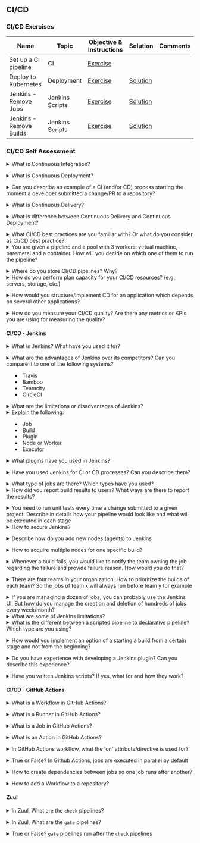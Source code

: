 ## CI/CD

### CI/CD Exercises

|Name|Topic|Objective & Instructions|Solution|Comments|
|--------|--------|------|----|----|
| Set up a CI pipeline | CI | [Exercise](ci_for_open_source_project.md) | | |
| Deploy to Kubernetes | Deployment | [Exercise](deploy_to_kubernetes.md) | [Solution](solutions/deploy_to_kubernetes/README.md) | |
| Jenkins - Remove Jobs | Jenkins Scripts | [Exercise](remove_jobs.md) | [Solution](solutions/remove_jobs_solution.groovy) | |
| Jenkins - Remove Builds | Jenkins Scripts | [Exercise](remove_builds.md) | [Solution](solutions/remove_builds_solution.groovy) | |

### CI/CD Self Assessment

<details>
<summary>What is Continuous Integration?</summary><br><b>

A development practice where developers integrate code into a shared repository frequently. It can range from a couple of changes every day or a week to a couple of changes in one hour in larger scales.

Each piece of code (change/patch) is verified to make sure that the change is safe to merge. Today, it's a common practice to test the change using an automated build that makes sure the code can be integrated. It can be one build which runs several tests in different levels (unit, functional, etc.) or several separate builds that all or some has to pass in order for the change to be merged into the repository.
</b></details>

<details>
<summary>What is Continuous Deployment?</summary><br><b>

A development strategy used by developers to release software automatically into production where any code commit must pass through an automated testing phase. Only when this is successful is the release considered production worthy. This eliminates any human interaction and should be implemented only after production-ready pipelines have been set with real-time monitoring and reporting of deployed assets. If any issues are detected in production it should be easy to rollback to previous working state.

For more info please read [here](https://www.atlassian.com/continuous-delivery/continuous-deployment)
</b></details>

<details>
<summary>Can you describe an example of a CI (and/or CD) process starting the moment a developer submitted a change/PR to a repository?</summary><br><b>

There are many answers for such a question, as CI processes vary, depending on the technologies used and the type of the project to where the change was submitted.
Such processes can include one or more of the following stages:

* Compile 
* Build
* Install
* Configure
* Update
* Test

An example of one possible answer:

A developer submitted a pull request to a project. The PR (pull request) triggered two jobs (or one combined job). One job for running lint test on the change and the second job for building a package which includes the submitted change, and running multiple api/scenario tests using that package. Once all tests passed and the change was approved by a maintainer/core, it's merged/pushed to the repository. If some of the tests failed, the change will not be allowed to merged/pushed to the repository.

A complete different answer or CI process, can describe how a developer pushes code to a repository, a workflow then triggered to build a container image and push it to the registry. Once in the registry, the k8s cluster is applied with the new changes.
</b></details>

<details>
<summary>What is Continuous Delivery?</summary><br><b>

A development strategy used to frequently deliver code to QA and Ops for testing. This entails having a staging area that has production like features where changes can only be accepted for production after a manual review. Because of this human entanglement there is usually a time lag between release and review making it slower and error prone as compared to continuous deployment.

For more info please read [here](https://www.atlassian.com/continuous-delivery/continuous-deployment)
</b></details>

<details>
<summary>What is difference between Continuous Delivery and Continuous Deployment?</summary><br><b>

Both encapsulate the same process of deploying the changes which were compiled and/or tested in the CI pipelines.<br>
The difference between the two is that Continuous Delivery isn't fully automated process as opposed to Continuous Deployment where every change that is tested in the process is eventually deployed to production. In continuous delivery someone is either approving the deployment process or the deployment process is based on constraints and conditions (like time constraint of deploying every week/month/...)
</b></details>

<details>
<summary>What CI/CD best practices are you familiar with? Or what do you consider as CI/CD best practice?</summary><br><b>

* Commit and test often.
* Testing/Staging environment should be a clone of production environment.
* Clean up your environments (e.g. your CI/CD pipelines may create a lot of resources. They should also take care of cleaning up everything they create)
* The CI/CD pipelines should provide the same results when executed locally or remotely
* Treat CI/CD as another application in your organization. Not as a glue code.
* On demand environments instead of pre-allocated resources for CI/CD purposes
* Stages/Steps/Tasks of pipelines should be shared between applications or microservices (don't re-invent common tasks like "cloning a project")
</b></details>

<details>
<summary>You are given a pipeline and a pool with 3 workers: virtual machine, baremetal and a container. How will you decide on which one of them to run the pipeline?</summary><br><b>

The decision on which type of worker (virtual machine, bare-metal, or container) to use for running a pipeline would depend on several factors, including the nature of the pipeline, the requirements of the software being built, the available resources, and the specific goals and constraints of the development and deployment process. Here are some considerations that can help in making the decision:

1. Pipeline requirements
2. Resource availability
3. Scalability and flexibility
4. Deployment and isolation requirements
5. Security considerations
6. Development and operational workflows
7. Cost considerations

Based on these considerations, the appropriate choice of worker (virtual machine, bare-metal, or container) for running the pipeline would be determined by weighing the pros and cons of each option and aligning with the specific requirements, resources, and goals of the development and deployment process. It may also be useful to consult with relevant stakeholders, such as developers, operations, and infrastructure teams, to gather input and make an informed decision.
</b></details>

<details>
<summary>Where do you store CI/CD pipelines? Why?</summary><br><b>

There are multiple approaches as to where to store the CI/CD pipeline definitions:

1. App Repository - store them in the same repository of the application they are building or testing (perhaps the most popular one)
2. Central Repository - store all organization's/project's CI/CD pipelines in one separate repository (perhaps the best approach when multiple teams test the same set of projects and they end up having many pipelines)
3. CI repo for every app repo - you separate CI related code from app code but you don't put everything in one place (perhaps the worst option due to the maintenance)
4. The platform where the CI/CD pipelines are being executed (e.g. Kubernetes Cluster in case of Tekton/OpenShift Pipelines).
</b></details>

<details>
<summary>How do you perform plan capacity for your CI/CD resources? (e.g. servers, storage, etc.)</summary><br><b>

Capacity planning for CI/CD resources involves estimating the resources required to support the CI/CD pipeline and ensuring that the infrastructure has enough capacity to meet the demands of the pipeline. Here are some steps to perform capacity planning for CI/CD resources:

1. Analyze workload
2. Monitor current usage
3. Identify resource bottlenecks
4. Forecast future demand
5. Plan for growth
6. Consider scalability and elasticity
7. Evaluate cost and budget
8. Continuously monitor and adjust

By following these steps, you can effectively plan the capacity for your CI/CD resources, ensuring that your pipeline has sufficient resources to operate efficiently and meet the demands of your development process.
</b></details>

<details>
<summary>How would you structure/implement CD for an application which depends on several other applications?</summary><br><b>

Implementing Continuous Deployment (CD) for an application that depends on several other applications requires careful planning and coordination to ensure smooth and efficient deployment of changes across the entire ecosystem. Here are some general steps to structure/implement CD for an application with dependencies:

1. Define the deployment pipeline
2. Automate the deployment process
3. Version control and dependency management
4. Continuous integration and testing
5. Rolling deployments
6. Monitor and manage dependencies
7. Testing across the ecosystem
8. Rollback and recovery strategies
9. Security and compliance
10. Documentation and communication

Implementing CD for an application with dependencies requires careful planning, coordination, and automation to ensure efficient and reliable deployments. By following best practices such as automation, version control, testing, monitoring, rollback strategies, and effective communication, you can ensure a smooth and successful CD process for your application ecosystem.
</b></details>

<details>
<summary>How do you measure your CI/CD quality? Are there any metrics or KPIs you are using for measuring the quality?</summary><br><b>

Measuring the quality of CI/CD processes is crucial to identify areas for improvement, ensure efficient and reliable software delivery, and achieve continuous improvement. Here are some commonly used metrics and KPIs (Key Performance Indicators) to measure CI/CD quality:

1. Build Success Rate: This metric measures the percentage of successful builds compared to the total number of builds. A high build success rate indicates that the majority of builds are successful and the CI/CD pipeline is stable.
2. Build and Deployment Time: This metric measures the time it takes to build and deploy changes from code commit to production. Faster build and deployment times indicate shorter feedback loops and faster time to market.
3. Deployment Frequency: This metric measures the frequency of deployments to production within a given time period. Higher deployment frequency indicates faster release cycles and more frequent updates to production.
4. Mean Time to Detect (MTTD): This metric measures the average time it takes to detect issues or defects in the CI/CD pipeline or production environment. Lower MTTD indicates faster detection and resolution of issues, leading to higher quality and more reliable deployments.
5. Mean Time to Recover (MTTR): This metric measures the average time it takes to recover from issues or incidents in the CI/CD pipeline or production environment. Lower MTTR indicates faster recovery and reduced downtime, leading to higher availability and reliability.
6. Feedback Loop Time: This metric measures the time it takes to receive feedback on code changes, including code reviews, test results, and other feedback mechanisms. Faster feedback loop times enable quicker iterations and faster improvements in the CI/CD process.
7. Customer Satisfaction: This metric measures the satisfaction of end-users or customers with the quality and reliability of the deployed software. Higher customer satisfaction indicates that the CI/CD process is delivering high-quality software that meets customer expectations.

These are just some examples of metrics and KPIs that can be used to measure the quality of CI/CD processes. It's important to choose metrics that align with the goals and objectives of your organization and regularly track and analyze them to continuously improve the CI/CD process and ensure high-quality software delivery.
</b></details>

#### CI/CD - Jenkins

<details>
<summary>What is Jenkins? What have you used it for?</summary><br><b>

Jenkins is an open source automation tool written in Java with plugins built for Continuous Integration purpose. Jenkins is used to build and test your software projects continuously making it easier for developers to integrate changes to the project, and making it easier for users to obtain a fresh build. It also allows you to continuously deliver your software by integrating with a large number of testing and deployment technologies.

Jenkins integrates development life-cycle processes of all kinds, including build, document, test, package, stage, deploy, static analysis and much more.

</b></details>

<details>
<summary>What are the advantages of Jenkins over its competitors? Can you compare it to one of the following systems?

  * Travis
  * Bamboo
  * Teamcity
  * CircleCI</summary><br><b>

  Jenkins has several advantages over its competitors, including Travis, Bamboo, TeamCity, and CircleCI. Here are some of the key advantages:

1. Open-source and free
2. Customizable and flexible
3. Wide range of integrations and Plugins
4. Active and supportive community

When comparing Jenkins to its competitors, there are some key differences in terms of features and capabilities. For example:

- Travis: Travis is a cloud-based CI/CD platform that is known for its ease of use and fast setup. However, it has fewer customization options and integrations compared to Jenkins.
- Bamboo: Bamboo is a CI/CD tool from Atlassian, the makers of JIRA and Confluence. It provides a range of features for building, testing, and deploying software, but it can be more expensive and complex to set up compared to Jenkins.
- TeamCity: TeamCity is a CI/CD tool from JetBrains, the makers of IntelliJ IDEA. It provides a range of features for building, testing, and deploying software, but it can be more complex and resource-intensive compared to Jenkins.
- CircleCI: CircleCI is a cloud-based CI/CD platform that is known for its fast build times and easy integration with GitHub. However, it can be more expensive compared to Jenkins, especially for larger projects.
</b></details>

<details>
<summary>What are the limitations or disadvantages of Jenkins?</summary><br><b>

This might be considered to be an opinionated answer:

* Old fashioned dashboards with not many options to customize it
* Containers readiness (this has improved with Jenkins X)
* By itself, it doesn't have many features. On the other hand, there many plugins created by the community to expand its abilities
* Managing Jenkins and its pipelines as a code can be one hell of a nightmare
</b></details>

<details>
<summary>Explain the following:

- Job
- Build
- Plugin
- Node or Worker
- Executor</summary><br><b>
- Job is an automation definition = what and where to execute once the user clicks on "build" 
- Build is a running instance of a job. You can have one or more builds at any given point of time (unless limited by configuration)
- A worker is the machine/instance on which the build is running. When a build starts, it "acquires" a worker out of a pool to run on it.
- An executor is variable of the worker, defining how many builds can run on that worker in parallel. An executor value of 3 means, that 3 builds can run at any point on that executor (not necessarily of the same job. Any builds)
</b></details>

<details>
<summary>What plugins have you used in Jenkins?</summary><br><b>

Jenkins has a vast library of plugins, and the most commonly used plugins depend on the specific needs and requirements of each organization. However, here are some of the most popular and widely used plugins in Jenkins:

    Pipeline: This plugin allows users to create and manage complex, multi-stage pipelines using a simple and easy-to-use scripting language. It provides a powerful and flexible way to automate the entire software delivery process, from code commit to deployment.

    Git: This plugin provides integration with Git, one of the most popular version control systems used today. It allows users to pull code from Git repositories, trigger builds based on code changes, and push code changes back to Git.

    Docker: This plugin provides integration with Docker, a popular platform for building, shipping, and running distributed applications. It allows users to build and run Docker containers as part of their build process, enabling easy and repeatable deployment of applications.

    JUnit: This plugin provides integration with JUnit, a popular unit testing framework for Java applications. It allows users to run JUnit tests as part of their build process and generates reports and statistics on test results.

    Cobertura: This plugin provides code coverage reporting for Java applications. It allows users to measure the code coverage of their tests and generate reports on which parts of the code are covered by tests.

    Email Extension: This plugin provides advanced email notification capabilities for Jenkins. It allows users to customize the content and format of email notifications, including attachments, and send notifications to specific users or groups based on build results.

    Artifactory: This plugin provides integration with Artifactory, a popular artifact repository for storing and managing binaries and dependencies. It allows users to publish and retrieve artifacts from Artifactory as part of their build process.

    SonarQube: This plugin provides integration with SonarQube, a popular code quality analysis tool. It allows users to run code quality checks and generate reports on code quality metrics such as code complexity, code duplication, and code coverage.
</b></details>

<details>
<summary>Have you used Jenkins for CI or CD processes? Can you describe them?</summary><br><b>

Let's assume we have a web application built using Node.js, and we want to automate its build and deployment process using Jenkins. Here is how we can set up a simple CI/CD pipeline using Jenkins:

1. Install Jenkins: We can install Jenkins on a dedicated server or on a cloud platform such as AWS or Google Cloud.
2. Install necessary plugins: Depending on the specific requirements of the project, we may need to install plugins such as NodeJS, Git, Docker, and any other plugins required by the project.
3. Create a new job: In Jenkins, a job is a defined set of instructions for automating a particular task. We can create a new job and configure it to build our Node.js application.
4. Configure the job: We can configure the job to pull the latest code from the Git repository, install any necessary dependencies using Node.js, run unit tests, and build the application using a build script.
5. Set up a deployment environment: We can set up a separate environment for deploying the application, such as a staging or production environment. We can use Docker to create a container image of the application and deploy it to the environment.
6. Set up continuous deployment: We can configure the job to automatically deploy the application to the deployment environment if the build and tests pass.
7. Monitor and troubleshoot: We can monitor the pipeline for errors or failures and troubleshoot any issues that arise.

This is just a simple example of a CI/CD pipeline using Jenkins, and the specific implementation details may vary depending on the requirements of the project.
</b></details>

<details>
<summary>What type of jobs are there? Which types have you used?</summary><br><b>

In Jenkins, there are various types of jobs, including:

1. Freestyle job: This is the most common type of job in Jenkins, which allows users to define custom build steps and configure various options, including build triggers, SCM polling, and post-build actions.
2. Pipeline job: Pipeline job is a newer feature in Jenkins that allows users to define a pipeline of jobs that can be executed in a specific order. The pipeline can be defined using a Jenkinsfile, which provides a script-like syntax for defining the pipeline stages, steps, and conditions.
3. Multi-configuration job: This type of job allows users to execute the same job with multiple configurations, such as different operating systems, browsers, or devices. Jenkins will execute the job for each configuration specified, providing a matrix of results.
4. Maven job: This type of job is specifically designed for building Java applications using the Maven build tool. Jenkins will execute the Maven build process, including compiling, testing, and packaging the application.
5. Parameterized job: This type of job allows users to define parameters that can be passed into the build process at runtime. Parameters can be used to customize the build process, such as specifying the version number or target environment.
</b></details>

<details>
<summary>How did you report build results to users? What ways are there to report the results?</summary><br><b>

You can report via:
  * Emails
  * Messaging apps
  * Dashboards

Each has its own disadvantages and advantages. Emails for example, if sent too often, can be eventually disregarded or ignored.
</b></details>

<details>
<summary>You need to run unit tests every time a change submitted to a given project. Describe in details how your pipeline would look like and what will be executed in each stage</summary><br><b>

The pipelines will have multiple stages:

  * Clone the project
  * Install test dependencies (for example, if I need tox package to run the tests, I will install it in this stage)
  * Run unit tests
  * (Optional) report results (For example an email to the users)
  * Archive the relevant logs/files
</b></details>

<details>
<summary>How to secure Jenkins?</summary><br><b>

 [Jenkins documentation](https://www.jenkins.io/doc/book/security/securing-jenkins/) provides some basic intro for securing your Jenkins server.
</b></details>

<details>
<summary>Describe how do you add new nodes (agents) to Jenkins</summary><br><b>

You can describe the UI way to add new nodes but better to explain how to do in a way that scales like a script or using dynamic source for nodes like one of the existing clouds.
</b></details>

<details>
<summary>How to acquire multiple nodes for one specific build?</summary><br><b>

To acquire multiple nodes for a specific build in Jenkins, you can use the "Parallel" feature in the pipeline script. The "Parallel" feature allows you to run multiple stages in parallel, and each stage can run on a different node.

Here is an example pipeline script that demonstrates how to acquire multiple nodes for a specific build:

```tsx
pipeline {
    agent any
    stages {
        stage('Build') {
            parallel {
                stage('Node 1') {
                    agent { label 'node1' }
                    steps {
                        // Run build commands on Node 1
                    }
                }
                stage('Node 2') {
                    agent { label 'node2' }
                    steps {
                        // Run build commands on Node 2
                    }
                }
                stage('Node 3') {
                    agent { label 'node3' }
                    steps {
                        // Run build commands on Node 3
                    }
                }
            }
        }
        stage('Deploy') {
            agent any
            steps {
                // Deploy the built artifacts
            }
        }
    }
}
```

In this example, the "Build" stage has three parallel stages, each running on a different node labeled as "node1", "node2", and "node3". The "Deploy" stage runs after the build is complete and runs on any available node.

To use this pipeline script, you will need to have the three nodes (node1, node2, and node3) configured in Jenkins. You will also need to ensure that the necessary build commands and dependencies are installed on each node.
</b></details>

<details>
<summary>Whenever a build fails, you would like to notify the team owning the job regarding the failure and provide failure reason. How would you do that?</summary><br><b>

In Jenkins, you can use the "Email Notification" plugin to notify a team when a build fails. Here are the steps to set up email notifications for failed builds:

1. Install the "Email Notification" plugin if it's not already installed in Jenkins.
2. Go to the Jenkins job configuration page and click on "Configure".
3. Scroll down to the "Post-build Actions" section and click on "Add post-build action".
4. Select "Editable Email Notification" from the list of options.
5. Fill out the required fields, such as the recipient email addresses, subject line, and email content. You can use Jenkins environment variables, such as ${BUILD_URL} and ${BUILD_LOG}, to include build-specific information in the email content.
6. In the "Advanced Settings" section, select the "Send to recipients" option and choose "Only on failure" from the dropdown menu.
7. Click "Save" to save the job configuration.

With this setup, Jenkins will send an email notification to the specified recipients whenever a build fails, providing them with the failure reason and any other relevant information.
</b></details>

<details>
<summary>There are four teams in your organization. How to prioritize the builds of each team? So the jobs of team x will always run before team y for example</summary><br><b>

In Jenkins, you can prioritize the builds of each team by using the "Priority Sorter" plugin. Here are the steps to set up build prioritization:

1. Install the "Priority Sorter" plugin if it's not already installed in Jenkins.
2. Go to the Jenkins system configuration page and click on "Configure Global Security". Scroll down to the "Access Control" section and click on "Per-project basis".
3. In the "Project default actions" section, select "Configure build triggers and execution" from the dropdown menu. Click on "Add user or group" and add the groups that represent each team in your organization.
4. Go to each Jenkins job configuration page and click on "Configure". Scroll down to the "Build Environment" section and click on "Add build step". Select "Set build priority with Priority Sorter" from the list of options.
5. Set the priority of the job based on the team that owns it. For example, if Team X owns the job, set the priority to a higher value than the jobs owned by Team Y. Click "Save" to save the job configuration.

With this setup, Jenkins will prioritize the builds of each team based on the priority value set in the job configuration. Jobs owned by Team X will have a higher priority than jobs owned by Team Y, ensuring that they are executed first.
</b></details>

<details>
<summary>If you are managing a dozen of jobs, you can probably use the Jenkins UI. But how do you manage the creation and deletion of hundreds of jobs every week/month?</summary><br><b>

Managing the creation and deletion of hundreds of jobs every week/month in Jenkins can be a daunting task if done manually through the UI. Here are some approaches to manage large numbers of jobs efficiently:

1. Use job templates
2. Use Job DSL
3. Use Jenkins REST API
4. Use a configuration management tool
5. Use a Jenkins job management tool
</b></details>

<details>
<summary>What are some of Jenkins limitations?</summary><br><b>

  * Testing cross-dependencies (changes from multiple projects together)
  * Starting builds from any stage (although Cloudbees implemented something called checkpoints)
</b></details>

<details>
<summary>What is the different between a scripted pipeline to declarative pipeline? Which type are you using?</summary><br><b>

Jenkins supports two types of pipelines: Scripted pipelines and Declarative pipelines.

Scripted pipelines use Groovy syntax and provide a high degree of flexibility and control over the build process. Scripted pipelines allow developers to write custom code to handle complex scenarios, but can be complex and hard to maintain.

Declarative pipelines are a newer feature and provide a simpler way to define pipelines using YAML syntax. Declarative pipelines provide a more structured and opinionated way to define builds, making it easier to get started with pipelines and reducing the risk of errors.

Some key differences between the two types of pipelines are:

1. Syntax: Scripted pipelines use Groovy syntax while declarative pipelines use YAML syntax.
2. Structure: Declarative pipelines have a more structured format and define specific stages, while scripted pipelines provide more flexibility in defining build stages and steps.
3. Error handling: Declarative pipelines provide a more comprehensive error handling system with built-in conditions and actions, while scripted pipelines require more manual error handling.
4. Ease of use: Declarative pipelines are easier to use for beginners and provide a simpler syntax, while scripted pipelines require more expertise in Groovy and can be more complex.
5. Maintenance: Declarative pipelines are easier to maintain and can be modified with less effort compared to scripted pipelines, which can be more difficult to modify and extend over time.

I am familiar with both types of pipelines, but generally prefer declarative pipelines for their ease of use and simplicity.
</b></details>

<details>
<summary>How would you implement an option of a starting a build from a certain stage and not from the beginning?</summary><br><b>

To implement an option of starting a build from a certain stage and not from the beginning in a Jenkins pipeline, we can use the `when` directive along with a custom parameter to determine the starting stage. Here are the steps to implement this:

1. Add a custom parameter to the pipeline. This parameter can be a simple string or a more complex data type like a map.
    
    ```tsx
    parameters {
        string(name: 'START_STAGE', defaultValue: '', description: 'The name of the stage to start the build from')
    }
    ```
    
2. Use the `when` directive to conditionally execute stages based on the value of the `START_STAGE` parameter.
    
    ```tsx
    stage('Build') {
        when {
            expression {
                params.START_STAGE == '' || currentStage.name == params.START_STAGE
            }
        }
        // Build steps go here
    }
    
    stage('Test') {
        when {
            expression {
                params.START_STAGE == '' || currentStage.name == params.START_STAGE || previousStage.result == 'SUCCESS'
            }
        }
        // Test steps go here
    }
    
    stage('Deploy') {
        when {
            expression {
                params.START_STAGE == '' || currentStage.name == params.START_STAGE || previousStage.result == 'SUCCESS'
            }
        }
        // Deploy steps go here
    }
    ```
    

  In this example, we use the `when` directive to execute each stage only if the `START_STAGE` parameter is empty or matches the current stage's name. Additionally, for the `Test` and `Deploy` stages, we also check if the previous stage executed successfully before running.

3. Trigger the pipeline and pass the `START_STAGE` parameter as needed.
    
    ```tsx
    pipeline {
        agent any
        parameters {
            string(name: 'START_STAGE', defaultValue: '', description: 'The name of the stage to start the build from')
        }
        stages {
            stage('Build') {
                // Build steps go here
            }
            stage('Test') {
                // Test steps go here
            }
            stage('Deploy') {
                // Deploy steps go here
            }
        }
    }
    ```
    

When triggering the pipeline, you can pass the `START_STAGE` parameter to start the build from a specific stage.

For example, if you want to start the build from the `Test` stage, you can trigger the pipeline with the `START_STAGE` parameter set to `'Test'`:

```tsx
pipeline?START_STAGE=Test
```

This will cause the pipeline to skip the `Build` stage and start directly from the `Test` stage.
</b></details>

<details>
<summary>Do you have experience with developing a Jenkins plugin? Can you describe this experience?</summary><br><b>

Developing a Jenkins plugin requires knowledge of Java and familiarity with Jenkins API. The process typically involves setting up a development environment, creating a new plugin project, defining the plugin's extension points, and implementing the desired functionality using Java code. Once the plugin is developed, it can be packaged and deployed to Jenkins.

The Jenkins plugin ecosystem is extensive, and there are many resources available to assist with plugin development, including documentation, forums, and online communities. Additionally, Jenkins provides tools such as Jenkins Plugin POM Generator and Jenkins Plugin Manager to help with plugin development and management.
</b></details>

<details>
<summary>Have you written Jenkins scripts? If yes, what for and how they work?</summary><br><b>
</b></details>

#### CI/CD - GitHub Actions

<details>
<summary>What is a Workflow in GitHub Actions?</summary><br><b>

A YAML file that defines the automation actions and instructions to execute upon a specific event.<br>
The file is placed in the repository itself.

A Workflow can be anything - running tests, compiling code, building packages, ...
</b></details>

<details>
<summary>What is a Runner in GitHub Actions?</summary><br><b>

A workflow has to be executed somewhere. The environment where the workflow is executed is called Runner.<br>
A Runner can be an on-premise host or GitHub hoste
</b></details>

<details>
<summary>What is a Job in GitHub Actions?</summary><br><b>

A job is a series of steps which are executed on the same runner/environment.<br>
A workflow must include at least one job.
</b></details>

<details>
<summary>What is an Action in GitHub Actions?</summary><br><b>

An action is the smallest unit in a workflow. It includes the commands to execute as part of the job.
</b></details>

<details>
<summary>In GitHub Actions workflow, what the 'on' attribute/directive is used for?</summary><br><b>

Specify upon which events the workflow will be triggered.<br>
For example, you might configure the workflow to trigger every time a changed is pushed to the repository.
</b></details>

<details>
<summary>True or False? In Github Actions, jobs are executed in parallel by default</summary><br><b>

True
</b></details>

<details>
<summary>How to create dependencies between jobs so one job runs after another?</summary><br><b>

Using the "needs" attribute/directive.

```
jobs:
  job1:
  job2:
    needs: job1
```

In the above example, job1 must complete successfully before job2 runs
</b></details>

<details>
<summary>How to add a Workflow to a repository?</summary><br><b>
CLI:

1. Create the directory `.github/workflows` in the repository
2. Add a YAML file

UI:

1. In the repository page, click on "Actions"
2. Choose workflow and click on "Set up this workflow"
</b></details>

#### Zuul

<details>
<summary>In Zuul, What are the <code>check</code> pipelines?</summary><br><b>

`check` pipeline are triggered when a patch is uploaded to a code review system (e.g. Gerrit).<br>
</b></details>

<details>
<summary>In Zuul, What are the <code>gate</code> pipelines?</summary><br><b>

`gate` pipeline are triggered when a code reviewer approves the change in a code review system (e.g. Gerrit)
</b></details>

<details>
<summary>True or False? <code>gate</code> pipelines run after the <code>check</code> pipelines</summary><br><b>

True. `check` pipeline run when the change is uploaded, while the `gate` pipelines run when the change is approved by a reviewer
</b></details>
